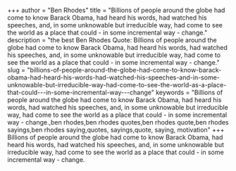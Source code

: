 +++
author = "Ben Rhodes"
title = "Billions of people around the globe had come to know Barack Obama, had heard his words, had watched his speeches, and, in some unknowable but irreducible way, had come to see the world as a place that could - in some incremental way - change."
description = "the best Ben Rhodes Quote: Billions of people around the globe had come to know Barack Obama, had heard his words, had watched his speeches, and, in some unknowable but irreducible way, had come to see the world as a place that could - in some incremental way - change."
slug = "billions-of-people-around-the-globe-had-come-to-know-barack-obama-had-heard-his-words-had-watched-his-speeches-and-in-some-unknowable-but-irreducible-way-had-come-to-see-the-world-as-a-place-that-could---in-some-incremental-way---change"
keywords = "Billions of people around the globe had come to know Barack Obama, had heard his words, had watched his speeches, and, in some unknowable but irreducible way, had come to see the world as a place that could - in some incremental way - change.,ben rhodes,ben rhodes quotes,ben rhodes quote,ben rhodes sayings,ben rhodes saying,quotes, sayings,quote, saying, motivation"
+++
Billions of people around the globe had come to know Barack Obama, had heard his words, had watched his speeches, and, in some unknowable but irreducible way, had come to see the world as a place that could - in some incremental way - change.
